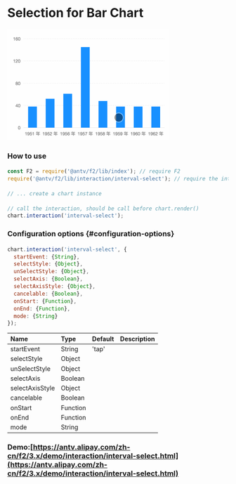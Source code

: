 # Selection for Bar Chart

![](../../.gitbook/assets/bar.gif)

### How to use

```javascript
const F2 = require('@antv/f2/lib/index'); // require F2
require('@antv/f2/lib/interaction/interval-select'); // require the interaction

// ... create a chart instance

// call the interaction, should be call before chart.render()
chart.interaction('interval-select');
```

### Configuration options {#configuration-options}

```javascript
chart.interaction('interval-select', {
  startEvent: {String},
  selectStyle: {Object},
  unSelectStyle: {Object},
  selectAxis: {Boolean},
  selectAxisStyle: {Object},
  cancelable: {Boolean},
  onStart: {Function}, 
  onEnd: {Function}, 
  mode: {String}
});
```

| Name | Type | Default | Description |
| :--- | :--- | :--- | :--- |
| startEvent | String | 'tap' |  |
| selectStyle | Object |  |  |
| unSelectStyle | Object |  |  |
| selectAxis | Boolean |  |  |
| selectAxisStyle | Object |  |  |
| cancelable | Boolean |  |  |
| onStart | Function |  |  |
| onEnd | Function |  |  |
| mode | String |  |  |

### Demo:[https://antv.alipay.com/zh-cn/f2/3.x/demo/interaction/interval-select.html](https://antv.alipay.com/zh-cn/f2/3.x/demo/interaction/interval-select.html)

